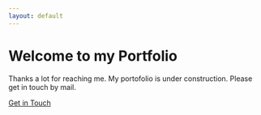 ```yaml
---
layout: default
---
```

# Welcome to my Portfolio

Thanks a lot for reaching me. My portofolio is under construction. Please get in touch by mail.

[Get in Touch](mailto:carmine.sacco91@icloud.com)